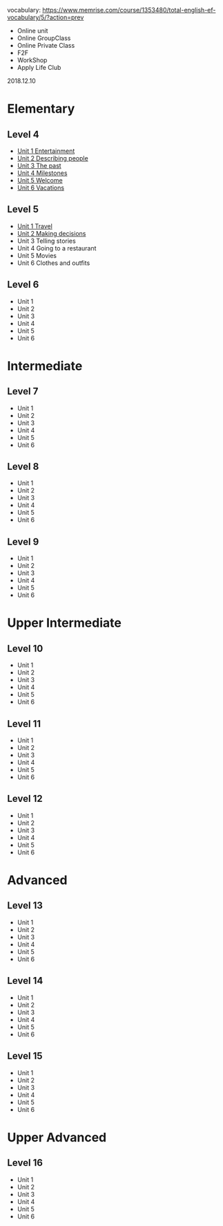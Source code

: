 vocabulary: https://www.memrise.com/course/1353480/total-english-ef-vocabulary/5/?action=prev
* Online unit
* Online GroupClass
* Online Private Class
* F2F
* WorkShop
* Apply Life Club

2018.12.10

# Elementary

## Level 4
* [Unit 1 Entertainment](https://github.com/MingxiaGuo/English/blob/master/EF/4-1_Entertainment.md)
* [Unit 2 Describing people](https://github.com/MingxiaGuo/English/blob/master/EF/4-2_Describing%20people.md)
* [Unit 3 The past](https://github.com/MingxiaGuo/English/blob/master/EF/4-3_The%20Past.md)
* [Unit 4 Milestones](https://github.com/MingxiaGuo/English/blob/master/EF/4-4_Milestones.md)
* [Unit 5 Welcome](https://github.com/MingxiaGuo/English/blob/master/EF/4-4_Welcome.md.md)
* [Unit 6 Vacations](https://github.com/MingxiaGuo/English/blob/master/EF/4-6_Vacations.md) 
  
## Level 5
* [Unit 1 Travel](https://github.com/MingxiaGuo/English/blob/master/EF/5-1_Travel.md)
* [Unit 2 Making decisions](https://github.com/MingxiaGuo/English/blob/master/EF/5-2_Making%20decisions.md)
* Unit 3 Telling stories
* Unit 4 Going to a restaurant
* Unit 5 Movies
* Unit 6 Clothes and outfits

## Level 6
* Unit 1
* Unit 2
* Unit 3
* Unit 4
* Unit 5
* Unit 6

# Intermediate
## Level 7
* Unit 1
* Unit 2
* Unit 3
* Unit 4
* Unit 5
* Unit 6
## Level 8
* Unit 1
* Unit 2
* Unit 3
* Unit 4
* Unit 5
* Unit 6
## Level 9
* Unit 1
* Unit 2
* Unit 3
* Unit 4
* Unit 5
* Unit 6



# Upper Intermediate
## Level 10
* Unit 1
* Unit 2
* Unit 3
* Unit 4
* Unit 5
* Unit 6
## Level 11
* Unit 1
* Unit 2
* Unit 3
* Unit 4
* Unit 5
* Unit 6
## Level 12
* Unit 1
* Unit 2
* Unit 3
* Unit 4
* Unit 5
* Unit 6

# Advanced
## Level 13
* Unit 1
* Unit 2
* Unit 3
* Unit 4
* Unit 5
* Unit 6
## Level 14
* Unit 1
* Unit 2
* Unit 3
* Unit 4
* Unit 5
* Unit 6
## Level 15
* Unit 1
* Unit 2
* Unit 3
* Unit 4
* Unit 5
* Unit 6

# Upper Advanced
## Level 16
* Unit 1
* Unit 2
* Unit 3
* Unit 4
* Unit 5
* Unit 6
